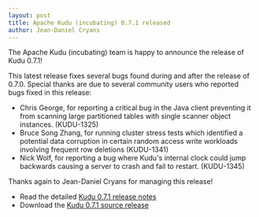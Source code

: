 ```yaml
---
layout: post
title: Apache Kudu (incubating) 0.7.1 released
author: Jean-Daniel Cryans
---
```

The Apache Kudu (incubating) team is happy to announce the release of Kudu
0.7.1!

This latest release fixes several bugs found during and after the release
of 0.7.0. Special thanks are due to several community users who reported
bugs fixed in this release:
<!--more-->

* Chris George, for reporting a critical bug in the Java client preventing it from scanning large partitioned tables with single scanner object instances. (KUDU-1325)
* Bruce Song Zhang, for running cluster stress tests which identified a potential data corruption in certain random access write workloads involving frequent row deletions (KUDU-1341)
* Nick Wolf, for reporting a bug where Kudu's internal clock could jump backwards causing a server to crash and fail to restart. (KUDU-1345)

Thanks again to Jean-Daniel Cryans for managing this release!

* Read the detailed [Kudu 0.7.1 release notes](http://getkudu.io/releases/0.7.1/docs/release_notes.html)
* Download the [Kudu 0.7.1 source release](http://getkudu.io/releases/0.7.1/)
